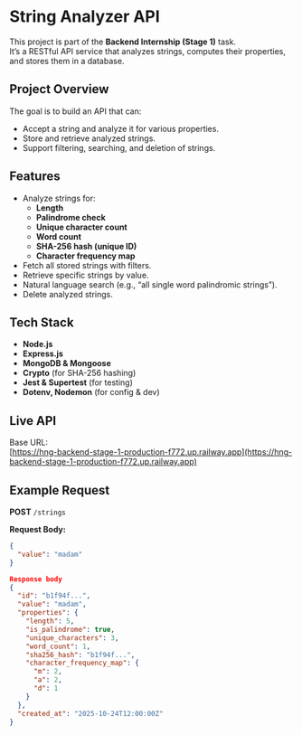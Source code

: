 # String Analyzer API  

This project is part of the **Backend Internship (Stage 1)** task.  
It’s a RESTful API service that analyzes strings, computes their properties, and stores them in a database.  


## Project Overview  
The goal is to build an API that can:  
- Accept a string and analyze it for various properties.  
- Store and retrieve analyzed strings.  
- Support filtering, searching, and deletion of strings.  


## Features  
- Analyze strings for:  
  - **Length**  
  - **Palindrome check**  
  - **Unique character count**  
  - **Word count**  
  - **SHA-256 hash (unique ID)**  
  - **Character frequency map**  
- Fetch all stored strings with filters.  
- Retrieve specific strings by value.  
- Natural language search (e.g., “all single word palindromic strings”).  
- Delete analyzed strings.  


## Tech Stack  
- **Node.js**  
- **Express.js**  
- **MongoDB & Mongoose**  
- **Crypto** (for SHA-256 hashing)  
- **Jest & Supertest** (for testing)  
- **Dotenv, Nodemon** (for config & dev)  


## Live API  
Base URL:  
 [https://hng-backend-stage-1-production-f772.up.railway.app](https://hng-backend-stage-1-production-f772.up.railway.app)


## Example Request  
**POST** `/strings`  

**Request Body:**  
```json
{
  "value": "madam"
}

Response body
{
  "id": "b1f94f...",
  "value": "madam",
  "properties": {
    "length": 5,
    "is_palindrome": true,
    "unique_characters": 3,
    "word_count": 1,
    "sha256_hash": "b1f94f...",
    "character_frequency_map": {
      "m": 2,
      "a": 2,
      "d": 1
    }
  },
  "created_at": "2025-10-24T12:00:00Z"
}

